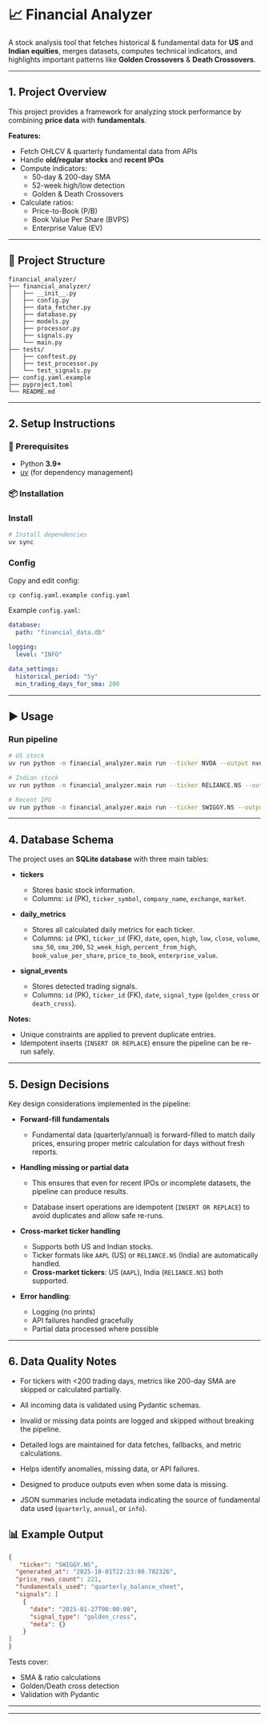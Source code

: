 # 📈 Financial Analyzer

A stock analysis tool that fetches historical & fundamental data for **US** and **Indian equities**, merges datasets, computes technical indicators, and highlights important patterns like **Golden Crossovers** & **Death Crossovers**.

---

## 1. Project Overview

This project provides a framework for analyzing stock performance by combining **price data** with **fundamentals**.  

**Features:**
- Fetch OHLCV & quarterly fundamental data from APIs  
- Handle **old/regular stocks** and **recent IPOs**  
- Compute indicators:  
  - 50-day & 200-day SMA  
  - 52-week high/low detection  
  - Golden & Death Crossovers  
- Calculate ratios:  
  - Price-to-Book (P/B)  
  - Book Value Per Share (BVPS)  
  - Enterprise Value (EV)  

---
## 📂 Project Structure

```
financial_analyzer/
├── financial_analyzer/
│   ├── __init__.py
│   ├── config.py
│   ├── data_fetcher.py
│   ├── database.py
│   ├── models.py
│   ├── processor.py
│   ├── signals.py
│   └── main.py
├── tests/
│   ├── conftest.py
│   ├── test_processor.py
│   └── test_signals.py
├── config.yaml.example
├── pyproject.toml
└── README.md
```

---
## 2. Setup Instructions

### 🔧 Prerequisites
- Python **3.9+**  
- [uv](https://docs.astral.sh/uv/) (for dependency management)  

### 📦 Installation

### Install
```bash
# Install dependencies
uv sync
````

### Config

Copy and edit config:

```bash
cp config.yaml.example config.yaml
```

Example `config.yaml`:

```yaml
database:
  path: "financial_data.db"

logging:
  level: "INFO"

data_settings:
  historical_period: "5y"
  min_trading_days_for_sma: 200
```

---

## ▶️ Usage

### Run pipeline

```bash
# US stock
uv run python -m financial_analyzer.main run --ticker NVDA --output nvda_analysis.json

# Indian stock
uv run python -m financial_analyzer.main run --ticker RELIANCE.NS --output reliance_analysis.json

# Recent IPO
uv run python -m financial_analyzer.main run --ticker SWIGGY.NS --output swiggy_analysis.json
```

---

## 4. Database Schema

The project uses an **SQLite database** with three main tables:

- **tickers**
  - Stores basic stock information.
  - Columns: `id` (PK), `ticker_symbol`, `company_name`, `exchange`, `market`.

- **daily_metrics**
  - Stores all calculated daily metrics for each ticker.
  - Columns: `id` (PK), `ticker_id` (FK), `date`, `open`, `high`, `low`, `close`, `volume`,
    `sma_50`, `sma_200`, `52_week_high`, `percent_from_high`, `book_value_per_share`, `price_to_book`, `enterprise_value`.

- **signal_events**
  - Stores detected trading signals.
  - Columns: `id` (PK), `ticker_id` (FK), `date`, `signal_type` (`golden_cross` or `death_cross`).

**Notes:**
- Unique constraints are applied to prevent duplicate entries.
- Idempotent inserts (`INSERT OR REPLACE`) ensure the pipeline can be re-run safely.

---

## 5. Design Decisions

Key design considerations implemented in the pipeline:

- **Forward-fill fundamentals**
  - Fundamental data (quarterly/annual) is forward-filled to match daily prices, ensuring proper metric calculation for days without fresh reports.

- **Handling missing or partial data**
  - This ensures that even for recent IPOs or incomplete datasets, the pipeline can produce results.

  - Database insert operations are idempotent (`INSERT OR REPLACE`) to avoid duplicates and allow safe re-runs.

- **Cross-market ticker handling**
  - Supports both US and Indian stocks.
  - Ticker formats like `AAPL` (US) or `RELIANCE.NS` (India) are automatically handled.

  * **Cross-market tickers**: US (`AAPL`), India (`RELIANCE.NS`) both supported.
* **Error handling**:

  * Logging (no prints)
  * API failures handled gracefully
  * Partial data processed where possible

---

## 6. Data Quality Notes


  - For tickers with <200 trading days, metrics like 200-day SMA are skipped or calculated partially.
  
  - All incoming data is validated using Pydantic schemas.
  - Invalid or missing data points are logged and skipped without breaking the pipeline.

  - Detailed logs are maintained for data fetches, fallbacks, and metric calculations.
  - Helps identify anomalies, missing data, or API failures.
  
  - Designed to produce outputs even when some data is missing.
  - JSON summaries include metadata indicating the source of fundamental data used (`quarterly`, `annual`, or `info`).


## 📊 Example Output

```json
{
   "ticker": "SWIGGY.NS",
  "generated_at": "2025-10-01T22:23:00.782326",
  "price_rows_count": 221,
  "fundamentals_used": "quarterly_balance_sheet",
  "signals": [
    {
      "date": "2025-01-27T00:00:00",
      "signal_type": "golden_cross",
      "meta": {}
    }
]
}
```
Tests cover:

* SMA & ratio calculations
* Golden/Death cross detection
* Validation with Pydantic

---
---
